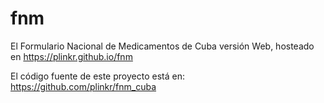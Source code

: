 # fnm
El Formulario Nacional de Medicamentos de Cuba versión Web, hosteado en https://plinkr.github.io/fnm

El código fuente de este proyecto está en: https://github.com/plinkr/fnm_cuba
